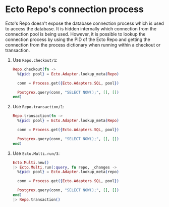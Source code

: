 # Ecto Repo's connection process

Ecto's Repo doesn't expose the database connection process which is used to access the database. It is hidden internally which connection from the connection pool is being used. However, it is possible to lookup the connection process by using the PID of the Ecto Repo and getting the connection from the process dictionary when running within a checkout or transaction.

1. Use `Repo.checkout/1`:

    ```elixir
    Repo.checkout(fn ->
      %{pid: pool} = Ecto.Adapter.lookup_meta(Repo)

      conn = Process.get({Ecto.Adapters.SQL, pool})

      Postgrex.query(conn, "SELECT NOW();", [], [])
    end)
    ```

2. Use `Repo.transaction/1`:

    ```elixir
    Repo.transaction(fn ->
      %{pid: pool} = Ecto.Adapter.lookup_meta(Repo)

      conn = Process.get({Ecto.Adapters.SQL, pool})

      Postgrex.query(conn, "SELECT NOW();", [], [])
    end)
    ```

3. Use `Ecto.Multi.run/3`:

    ```elixir
    Ecto.Multi.new()
    |> Ecto.Multi.run(:query, fn repo, _changes ->
      %{pid: pool} = Ecto.Adapter.lookup_meta(repo)

      conn = Process.get({Ecto.Adapters.SQL, pool})

      Postgrex.query(conn, "SELECT NOW();", [], [])
    end)
    |> Repo.transaction()
    ```

